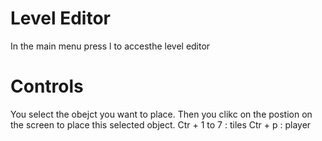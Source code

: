 # Level Editor

In the main menu press l to accesthe level editor

# Controls 
You select the obejct you want to place. 
Then you clikc on the postion on the screen to place this selected object.
Ctr + 1 to 7 : tiles 
Ctr + p : player

